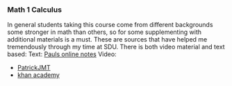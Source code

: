 ### Math 1 Calculus 
In general students taking this course come from different backgrounds some stronger in math than others, so for some supplementing with additional materials is a must. These are sources that have helped me tremendously through my time at SDU. There is both video material and text based:
Text:
[Pauls online notes](http://tutorial.math.lamar.edu/)
Video:
* [PatrickJMT](http://patrickjmt.com/)
* [khan academy](https://www.khanacademy.org/)
